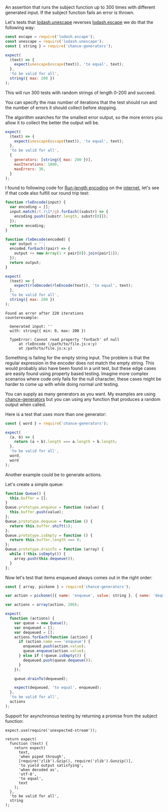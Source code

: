 An assertion that runs the subject function up to 300 times with different
generated input. If the subject function fails an error is thrown.

Let's tests that
[lodash.unescape](https://www.npmjs.com/package/lodash.unescape) reverses
[lodash.escape](https://www.npmjs.com/package/lodash.escape) we do that the
following way:

```js
const escape = require('lodash.escape');
const unescape = require('lodash.unescape');
const { string } = require('chance-generators');

expect(
  (text) => {
    expect(unescape(escape(text)), 'to equal', text);
  },
  'to be valid for all',
  string({ max: 200 })
);
```

This will run 300 tests with random strings of length 0-200 and succeed.

You can specify the max number of iterations that the test should run and the
number of errors it should collect before stopping.

The algorithm searches for the smallest error output, so the more errors you
allow it to collect the better the output will be.

```js
expect(
  (text) => {
    expect(unescape(escape(text)), 'to equal', text);
  },
  'to be valid for all',
  {
    generators: [string({ max: 200 })],
    maxIterations: 1000,
    maxErrors: 30,
  }
);
```

I found to following code for
[Run-length encoding](https://en.wikipedia.org/wiki/Run-length_encoding) on the
[internet](http://rosettacode.org/wiki/Run-length_encoding#JavaScript), let's see
if that code also fulfill our round trip test:

```js
function rleEncode(input) {
  var encoding = [];
  input.match(/(.)\1*/g).forEach((substr) => {
    encoding.push([substr.length, substr[0]]);
  });
  return encoding;
}

function rleDecode(encoded) {
  var output = '';
  encoded.forEach((pair) => {
    output += new Array(1 + pair[0]).join(pair[1]);
  });
  return output;
}

expect(
  (text) => {
    expect(rleDecode(rleEncode(text)), 'to equal', text);
  },
  'to be valid for all',
  string({ max: 200 })
);
```

<!-- unexpected-markdown cleanStackTrace: true -->

```output
Found an error after 220 iterations
counterexample:

  Generated input: ''
  with: string({ min: 0, max: 200 })

  TypeError: Cannot read property 'forEach' of null
      at rleEncode (/path/to/file.js:x:y)
      at /path/to/file.js:x:y)
```

Something is failing for the empty string input. The problem is that the regular
expression in the encoder does not match the empty string. This would probably
also have been found in a unit test, but these edge cases are easily found using
property based testing. Imagine more complex scenarios where code only fails for
the null character, these cases might be harder to come up with while doing
normal unit testing.

You can supply as many generators as you want. My examples are using
[chance-generators](https://github.com/sunesimonsen/change-generators) but you
can using any function that produces a random output when called.

Here is a test that uses more than one generator:

```js
const { word } = require('chance-generators');

expect(
  (a, b) => {
    return (a + b).length === a.length + b.length;
  },
  'to be valid for all',
  word,
  word
);
```

Another example could be to generate actions.

Let's create a simple queue:

```js
function Queue() {
  this.buffer = [];
}
Queue.prototype.enqueue = function (value) {
  this.buffer.push(value);
};
Queue.prototype.dequeue = function () {
  return this.buffer.shift(1);
};
Queue.prototype.isEmpty = function () {
  return this.buffer.length === 0;
};
Queue.prototype.drainTo = function (array) {
  while (!this.isEmpty()) {
    array.push(this.dequeue());
  }
};
```

Now let's test that items enqueued always comes out in the right order:

```js
const { array, pickone } = require('chance-generators');

var action = pickone([{ name: 'enqueue', value: string }, { name: 'dequeue' }]);

var actions = array(action, 200);

expect(
  function (actions) {
    var queue = new Queue();
    var enqueued = [];
    var dequeued = [];
    actions.forEach(function (action) {
      if (action.name === 'enqueue') {
        enqueued.push(action.value);
        queue.enqueue(action.value);
      } else if (!queue.isEmpty()) {
        dequeued.push(queue.dequeue());
      }
    });

    queue.drainTo(dequeued);

    expect(dequeued, 'to equal', enqueued);
  },
  'to be valid for all',
  actions
);
```

Support for asynchronous testing by returning a promise from the subject
function:

```js#async:true
expect.use(require('unexpected-stream'));

return expect(
  function (text) {
    return expect(
      text,
      'when piped through',
      [require('zlib').Gzip(), require('zlib').Gunzip()],
      'to yield output satisfying',
      'when decoded as',
      'utf-8',
      'to equal',
      text
    );
  },
  'to be valid for all',
  string
);
```
